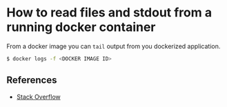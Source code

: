 # How to read files and stdout from a running docker container

From a docker image you can `tail` output from you dockerized application.

```bash
$ docker logs -f <DOCKER IMAGE ID>
```

## References

- [Stack Overflow](http://stackoverflow.com/questions/24621067/how-to-read-files-and-stdout-from-a-running-docker-container)